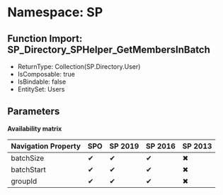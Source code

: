# Namespace: SP

## Function Import: SP_Directory_SPHelper_GetMembersInBatch

- ReturnType: Collection(SP.Directory.User)
- IsComposable: true
- IsBindable: false
- EntitySet: Users

## Parameters

**Availability matrix**

Navigation Property | SPO | SP 2019 | SP 2016 | SP 2013
----------|-----|---------|---------|--------
batchSize | ✔ | ✔ | ✔ | ✖
batchStart | ✔ | ✔ | ✔ | ✖
groupId | ✔ | ✔ | ✔ | ✖
